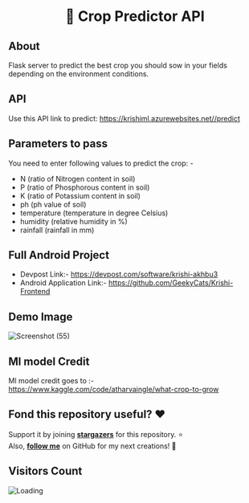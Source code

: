 <h1 align="center"> 🚀 Crop Predictor API</h1>

## About
  Flask server to predict the best crop you should sow in your fields depending on the environment conditions.

## API
  Use this API link to predict: https://krishiml.azurewebsites.net//predict
  
  
## Parameters to pass
  You need to enter following values to predict the crop: -
  - N (ratio of Nitrogen content in soil)
  - P (ratio of Phosphorous content in soil)
  - K (ratio of Potassium content in soil)
  - ph (ph value of soil)
  - temperature (temperature in degree Celsius)
  - humidity (relative humidity in %)
  - rainfall (rainfall in mm)

## Full Android Project
  - Devpost Link:- https://devpost.com/software/krishi-akhbu3
  - Android Application Link:- https://github.com/GeekyCats/Krishi-Frontend
  

## Demo Image
![Screenshot (55)](https://user-images.githubusercontent.com/85061899/217148542-9fa8bb6b-4cf1-47d0-b931-dd5a30582032.png)

       
## Ml model Credit
  Ml model credit goes to :- https://www.kaggle.com/code/atharvaingle/what-crop-to-grow

## Fond this repository useful? :heart:
Support it by joining __[stargazers](https://github.com/GeekyCats/Krishi-Ml-Backend/stargazers)__ for this repository. :star: <br>
Also, __[follow me](https://github.com/AmartyaSingh97)__ on GitHub for my next creations! 🤩

## Visitors Count

<img align="left" src = "https://profile-counter.glitch.me/Krishi-Ml-Backend/count.svg" alt ="Loading">


  
